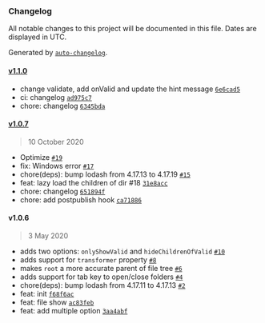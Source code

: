 ### Changelog

All notable changes to this project will be documented in this file. Dates are displayed in UTC.

Generated by [`auto-changelog`](https://github.com/CookPete/auto-changelog).

#### [v1.1.0](https://github.com/truocpham/inquirer-file-tree-selection/compare/v1.0.7...v1.1.0)

- change validate, add onValid and update the hint message [`6e6cad5`](https://github.com/truocpham/inquirer-file-tree-selection/commit/6e6cad57b9ef12d019938a27d16e292a6aafe392)
- ci: changelog [`ad975c7`](https://github.com/truocpham/inquirer-file-tree-selection/commit/ad975c7c13fbce054a30e07ef4e2689282d31b5a)
- chore: changelog [`6345bda`](https://github.com/truocpham/inquirer-file-tree-selection/commit/6345bda3d4e9c20b3542e28a4f6406371e3fa679)

#### [v1.0.7](https://github.com/truocpham/inquirer-file-tree-selection/compare/v1.0.6...v1.0.7)

> 10 October 2020

- Optimize [`#19`](https://github.com/truocpham/inquirer-file-tree-selection/pull/19)
- fix: Windows error [`#17`](https://github.com/truocpham/inquirer-file-tree-selection/pull/17)
- chore(deps): bump lodash from 4.17.13 to 4.17.19 [`#15`](https://github.com/truocpham/inquirer-file-tree-selection/pull/15)
- feat: lazy load the children of dir #18 [`31e8acc`](https://github.com/truocpham/inquirer-file-tree-selection/commit/31e8accd764c762103edfa69e3d45769b191e26b)
- chore: changelog [`651894f`](https://github.com/truocpham/inquirer-file-tree-selection/commit/651894f8d5c8360b47bbe7d1b220d80f81d6c835)
- chore: add postpublish hook [`ca71886`](https://github.com/truocpham/inquirer-file-tree-selection/commit/ca718863082495f027840862e1be85f670a0da0e)

#### v1.0.6

> 3 May 2020

- adds two options: `onlyShowValid` and `hideChildrenOfValid` [`#10`](https://github.com/truocpham/inquirer-file-tree-selection/pull/10)
- adds support for `transformer` property [`#8`](https://github.com/truocpham/inquirer-file-tree-selection/pull/8)
- makes `root` a more accurate parent of file tree [`#6`](https://github.com/truocpham/inquirer-file-tree-selection/pull/6)
- adds support for tab key to open/close folders [`#4`](https://github.com/truocpham/inquirer-file-tree-selection/pull/4)
- chore(deps): bump lodash from 4.17.11 to 4.17.13 [`#2`](https://github.com/truocpham/inquirer-file-tree-selection/pull/2)
- feat: init [`f68f6ac`](https://github.com/truocpham/inquirer-file-tree-selection/commit/f68f6ac92d6f5e1a98e67f777728a9d5121b10ac)
- feat: file show [`ac83feb`](https://github.com/truocpham/inquirer-file-tree-selection/commit/ac83feb3112acf63865f57fed60dd3fd75d91177)
- feat: add multiple option [`3aa4abf`](https://github.com/truocpham/inquirer-file-tree-selection/commit/3aa4abf2fdf54ff17a53526ae79faa9a49a75bb5)
